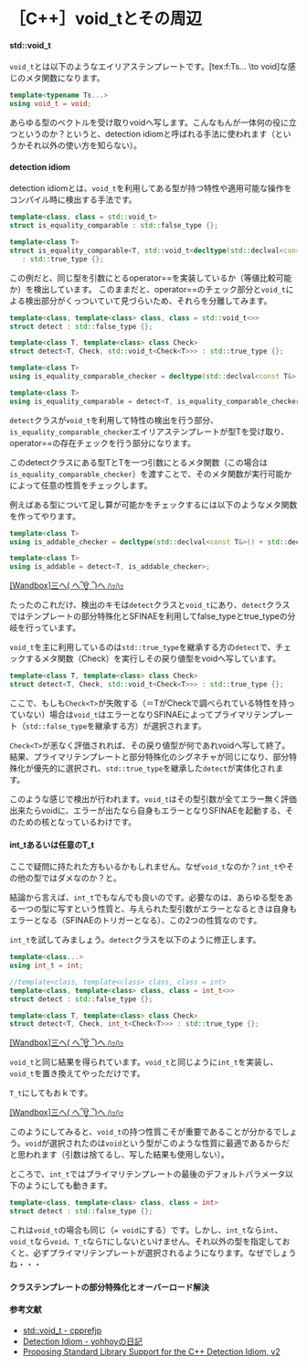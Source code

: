 # ［C++］void_tとその周辺

#### std::void_t

`void_t`とは以下のようなエイリアステンプレートです。[tex:f:Ts... \to void]な感じのメタ関数になります。

```cpp
template<typename Ts...>
using void_t = void;
```

あらゆる型のベクトルを受け取りvoidへ写します。こんなもんが一体何の役に立つというのか？というと、detection idiomと呼ばれる手法に使われます（というかそれ以外の使い方を知らない）。

#### detection idiom

detection idiomとは、`void_t`を利用してある型が持つ特性や適用可能な操作をコンパイル時に検出する手法です。

```cpp
template<class, class = std::void_t>
struct is_equality_comparable : std::false_type {};

template<class T>
struct is_equality_comparable<T, std::void_t<decltype(std::declval<const T&>() == std::declval<const T&>())>
   : std::true_type {};
```

この例だと、同じ型を引数にとるoperator==を実装しているか（等値比較可能か）を検出しています。
このままだと、operator==のチェック部分と`void_t`による検出部分がくっついていて見づらいため、それらを分離してみます。

```cpp
template<class, template<class> class, class = std::void_t<>>
struct detect : std::false_type {};

template<class T, template<class> class Check>
struct detect<T, Check, std::void_t<Check<T>>> : std::true_type {};
```

```cpp
template<class T>
using is_equality_comparable_checker = decltype(std::declval<const T&>() == std::declval<const T&>());

template<class T>
using is_equality_comparable = detect<T, is_equality_comparable_checker>;
```

`detect`クラスが`void_t`を利用して特性の検出を行う部分、`is_equality_comparable_checker`エイリアステンプレートが型Tを受け取り、operator==の存在チェックを行う部分になります。

このdetectクラスにある型TとTを一つ引数にとるメタ関数（この場合は`is_equality_comparable_checker`）を渡すことで、そのメタ関数が実行可能かによって任意の性質をチェックします。

例えばある型について足し算が可能かをチェックするには以下のようなメタ関数を作ってやります。

```cpp
template<class T>
using is_addable_checker = decltype(std::declval<const T&>() + std::declval<const T&>());

template<class T>
using is_addable = detect<T, is_addable_checker>;
```
[[Wandbox]三へ( へ՞ਊ ՞)へ ﾊｯﾊｯ](https://wandbox.org/permlink/oNXGCk4JxjQrEM8O)

たったのこれだけ、検出のキモは`detect`クラスと`void_t`にあり、`detect`クラスではテンプレートの部分特殊化とSFINAEを利用してfalse_typeとtrue_typeの分岐を行っています。

`void_t`を主に利用しているのは`std::true_type`を継承する方の`detect`で、チェックするメタ関数（Check<T>）を実行しその戻り値型をvoidへ写しています。
```cpp
template<class T, template<class> class Check>
struct detect<T, Check, std::void_t<Check<T>>> : std::true_type {};
```
ここで、もしも`Check<T>`が失敗する（＝TがCheckで調べられている特性を持っていない）場合は`void_t`はエラーとなりSFINAEによってプライマリテンプレート（`std::false_type`を継承する方）が選択されます。

`Check<T>`が恙なく評価されれば、その戻り値型が何であれvoidへ写して終了。結果、プライマリテンプレートと部分特殊化のシグネチャが同じになり、部分特殊化が優先的に選択され、`std::true_type`を継承した`detect`が実体化されます。

このような感じで検出が行われます。`void_t`はその型引数が全てエラー無く評価出来たらvoidに、エラーが出たなら自身もエラーとなりSFINAEを起動する、そのための核となっているわけです。

#### int_tあるいは任意のT_t
ここで疑問に持たれた方もいるかもしれません。なぜ`void_t`なのか？`int_t`やその他の型ではダメなのか？と。

結論から言えば、`int_t`でもなんでも良いのです。必要なのは、あらゆる型をある一つの型に写すという性質と、与えられた型引数がエラーとなるときは自身もエラーとなる（SFINAEのトリガーとなる）、この2つの性質なのです。

`int_t`を試してみましょう。`detect`クラスを以下のように修正します。

```cpp
template<class...>
using int_t = int;

//template<class, template<class> class, class = int>
template<class, template<class> class, class = int_t<>>
struct detect : std::false_type {};

template<class T, template<class> class Check>
struct detect<T, Check, int_t<Check<T>>> : std::true_type {};
```
[[Wandbox]三へ( へ՞ਊ ՞)へ ﾊｯﾊｯ](https://wandbox.org/permlink/9U38NdewbPPi4Ep0)

`void_t`と同じ結果を得られています。`void_t`と同じように`int_t`を実装し、`void_t`を置き換えてやっただけです。

`T_t`にしてもおｋです。

[[Wandbox]三へ( へ՞ਊ ՞)へ ﾊｯﾊｯ](https://wandbox.org/permlink/bP3FsRZPJX46kcqE)

このようにしてみると、`void_t`の持つ性質こそが重要であることが分かるでしょう。`void`が選択されたのは`void`という型がこのような性質に最適であるからだと思われます（引数は捨てるし、写した結果も使用しない）。

ところで、`int_t`ではプライマリテンプレートの最後のデフォルトパラメータ以下のようにしても動きます。
```cpp
template<class, template<class> class, class = int>
struct detect : std::false_type {};
```
これは`void_t`の場合も同じ（`= void`にする）です。しかし、`int_t`なら`int`、`void_t`なら`void`、`T_t`なら`T`にしないといけません。それ以外の型を指定しておくと、必ずプライマリテンプレートが選択されるようになります。なぜでしょうね・・・

#### クラステンプレートの部分特殊化とオーバーロード解決


#### 参考文献
- [std::void_t - cpprefjp](https://cpprefjp.github.io/reference/type_traits/void_t.html)
- [Detection Idiom - yohhoyの日記](https://yohhoy.hatenadiary.jp/entry/20151103/p1)
- [Proposing Standard Library Support for the C++ Detection Idiom, v2](http://www.open-std.org/jtc1/sc22/wg21/docs/papers/2015/n4502.pdf)